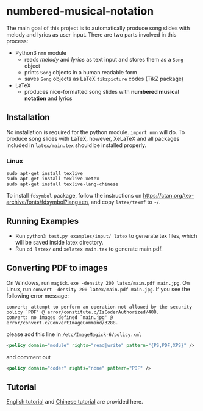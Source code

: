 # numbered-musical-notation
The main goal of this project is to automatically produce song slides with melody and lyrics as user input.
There are two parts involved in this process:
- Python3 `nmn` module
    - reads *melody* and *lyrics* as text input and stores them as a `Song` object
    - prints `Song` objects in a human readable form
    - saves `Song` objects as LaTeX `tikzpicture` codes (TikZ package)
- LaTeX
    - produces nice-formatted song slides with **numbered musical notation** and lyrics

## Installation
No installation is required for the python module. `import nmn` will do.
To produce song slides with LaTeX, however, XeLaTeX and all packages included in `latex/main.tex` should be installed properly.

### Linux
```
sudo apt-get install texlive
sudo apt-get install texlive-xetex
sudo apt-get install texlive-lang-chinese
```

To install `fdsymbol` package, follow the instructions on
https://ctan.org/tex-archive/fonts/fdsymbol?lang=en, and copy `latex/texmf` to
`~/`.

## Running Examples
* Run `python3 test.py examples/input/ latex` to generate tex files, which will be saved inside latex directory.
* Run `cd latex/` and `xelatex main.tex` to generate main.pdf.

## Converting PDF to images

On Windows, run `magick.exe -density 200 latex/main.pdf main.jpg`.
On Linux, run `convert -density 200 latex/main.pdf main.jpg`.
If you see the following error message:

```
convert: attempt to perform an operation not allowed by the security policy `PDF' @ error/constitute.c/IsCoderAuthorized/408.
convert: no images defined `main.jpg' @ error/convert.c/ConvertImageCommand/3288.
```

please add this line in `/etc/ImageMagick-6/policy.xml`

```xml
<policy domain="module" rights="read|write" pattern="{PS,PDF,XPS}" />
```

and comment out

```xml
<policy domain="coder" rights="none" pattern="PDF" />
```

## Tutorial
[English tutorial](docs/tutorial_English.md) and [Chinese tutorial](docs/tutorial_Chinese.md) are provided here.


